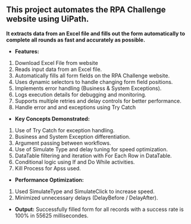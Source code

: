 ## This project automates the RPA Challenge website using UiPath.  
**It extracts data from an Excel file and fills out the form automatically to complete all rounds as fast and accurately as possible.**  

- **Features:**

1) Download Excel File from website  
2) Reads input data from an Excel file.  
3) Automatically fills all form fields on the RPA Challenge website.  
4) Uses dynamic selectors to handle changing form field positions.  
5) Implements error handling (Business & System Exceptions).  
6) Logs execution details for debugging and monitoring.  
7) Supports multiple retries and delay controls for better performance.  
8) Handle error and and exceptions using Try Catch  


- **Key Concepts Demonstrated:**

1) Use of Try Catch for exception handling.  
2) Business and System Exception differentiation.  
3) Argument passing between workflows.  
4) Use of Simulate Type and delay tuning for speed optimization.  
5) DataTable filtering and iteration with For Each Row in DataTable.  
6) Conditional logic using If and Do While activities.  
7) Kill Process for Apss used.  

- **Performance Optimization:**

1) Used SimulateType and SimulateClick to increase speed.  
2) Minimized unnecessary delays (DelayBefore / DelayAfter).  


- **Output:**
Successfully filled form for all records with a success rate is 100% in 55625 millisecondes.  
